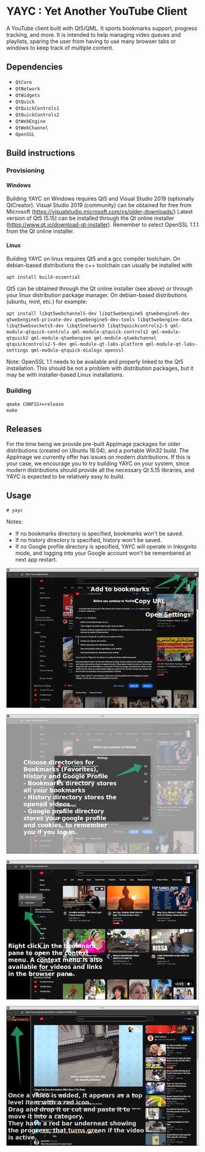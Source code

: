 # YAYC : Yet Another YouTube Client

A YouTube client built with Qt5/QML.
It sports bookmarks support, progress tracking, and more.
It is intended to help managing video queues and playlists, sparing the user from having
to use many browser tabs or windows to keep track of multiple content.

## Dependencies

- `QtCore`
- `QtNetwork`
- `QtWidgets`
- `QtQuick`
- `QtQuickControls1`
- `QtQuickControls2`
- `QtWebEngine`
- `QtWebChannel`
- `OpenSSL`

## Build instructions

### Provisioning

#### Windows

Building YAYC on Windows requires Qt5 and Visual Studio 2019 (optionally QtCreator).
Visual Studio 2019 (community) can be obtained for free from Microsoft (https://visualstudio.microsoft.com/vs/older-downloads/)
Latest version of Qt5 (5.15) can be installed through the Qt online installer (https://www.qt.io/download-qt-installer).
Remember to select OpenSSL 1.1.1 from the Qt online installer.


#### Linux

Building YAYC on linux requires Qt5 and a gcc compiler toolchain.
On debian-based distributions the c++ toolchain can usually be installed with
```
apt install build-essential
```

Qt5 can be obtained through the Qt online installer (see above) or through your linux distribution package manager.
On debian-based distributions (ubuntu, mint, etc.) for example:
```
apt install libqt5webchannel5-dev libqt5webengine5 qtwebengine5-dev qtwebengine5-private-dev qtwebengine5-dev-tools libqt5webengine-data libqt5websockets5-dev libqt5network5 libqt5quickcontrols2-5 qml-module-qtquick-controls qml-module-qtquick-controls2 qml-module-qtquick2 qml-module-qtwebengine qml-module-qtwebchannel qtquickcontrols2-5-dev qml-module-qt-labs-platform qml-module-qt-labs-settings qml-module-qtquick-dialogs openssl
```
Note: OpenSSL 1.1 needs to be available and properly linked to the Qt5 installation.
This should be not a problem with distribution packages, but it may be with installer-based Linux installations.


### Building

```
qmake CONFIG+=release
make
```

## Releases

For the time being we provide pre-built AppImage packages for older distributions (created on Ubuntu 18.04), and a portable Win32 build.
The AppImage we currently offer has issues on modern distributions.
If this is your case, we encourage you to try building YAYC on your system, since modern distributions should provide all the necessary Qt 5.15 libraries, and YAYC is expected to be relatively easy to build.

## Usage

```
# yayc
```

Notes: 
- If no bookmarks directory is specified, bookmarks won't be saved.
- If no history directory is specified, history won't be saved.
- If no Google profile directory is specified, YAYC will operate in Inkognito mode, and logging into your Google account won't be remembered at next app restart.

![Screenshot](docs/img/0_startup.png)

![Screenshot](docs/img/1_settings.png)
 
![Screenshot](docs/img/2_bookmarks_context_menu.png)

![Screenshot](docs/img/3_bookmarks_drag_drop.png)
